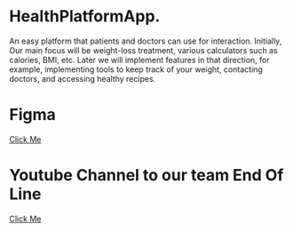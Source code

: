 # HealthPlatformApp.

An easy platform that patients and doctors can use for interaction. Initially, Our main focus will be weight-loss treatment, various calculators such as calories, BMI, etc. Later we will implement features in that direction, for example, implementing tools to keep track of your weight, contacting doctors, and accessing healthy recipes.

# Figma
[Click Me](https://www.figma.com/proto/1w1iYVHI3pOfH3n7X6Avcd/Health-Platform?page-id=0%3A1&type=design&node-id=19-2&viewport=1362%2C752%2C0.65&scaling=min-zoom&mode=design)

# Youtube Channel to our team End Of Line
[Click Me](https://www.youtube.com/channel/UCxurnAtQjTZyvrsaSY5g9Cg)
